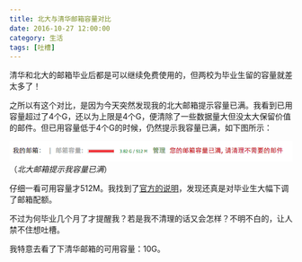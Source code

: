 ```yaml
---
title: 北大与清华邮箱容量对比
date: 2016-10-27 12:00:00
category: 生活
tags: [吐槽]
---
```


清华和北大的邮箱毕业后都是可以继续免费使用的，但两校为毕业生留的容量就差太多了！

<!--more-->

之所以有这个对比，是因为今天突然发现我的北大邮箱提示容量已满。我看到已用容量超过了4个G，还以为上限是4个G，便清除了一些数据量大但没太大保留价值的邮件。但已用容量低于4个G的时候，仍然提示我容量已满，如下图所示：

![](/images/2016-10-27-mailbox-full.png)   
（*北大邮箱提示我容量已满*）

仔细一看可用容量才512M。我找到了[官方的说明](http://bye.pku.edu.cn/lx/19381.htm)，发现还真是对毕业生大幅下调了邮箱配额。

不过为何毕业几个月了才提醒我？若是我不清理的话又会怎样？不明不白的，让人禁不住想吐槽。

我特意去看了下清华邮箱的可用容量：10G。